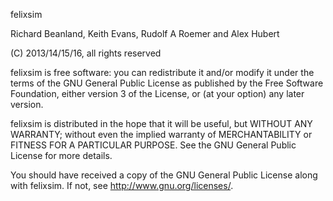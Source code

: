 
felixsim

Richard Beanland, Keith Evans, Rudolf A Roemer and Alex Hubert

(C) 2013/14/15/16, all rights reserved

felixsim is free software: you can redistribute it and/or modify
it under the terms of the GNU General Public License as published by
the Free Software Foundation, either version 3 of the License, or
(at your option) any later version.

felixsim is distributed in the hope that it will be useful,
but WITHOUT ANY WARRANTY; without even the implied warranty of
MERCHANTABILITY or FITNESS FOR A PARTICULAR PURPOSE. See the
GNU General Public License for more details.

You should have received a copy of the GNU General Public License
along with felixsim. If not, see <http://www.gnu.org/licenses/>.
